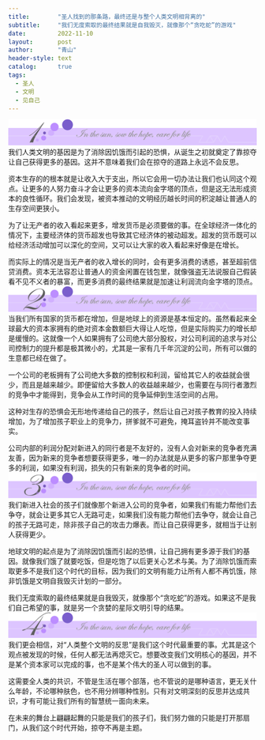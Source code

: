 ```yaml
---
title:        "圣人找到的那条路，最终还是与整个人类文明相背离的"
subtitle:     "我们无度索取的最终结果就是自我毁灭，就像那个“贪吃蛇”的游戏"
date:         2022-11-10
layout:       post
author:       "青山"
header-style: text
catalog:      true
tags:
  - 圣人
  - 文明
  - 见自己
---
```


![](/img/cut/01.jpg)
我们人类文明的基因是为了消除因饥饿而引起的恐惧，从诞生之初就奠定了靠掠夺让自己获得更多的基因。这并不意味着我们会在掠夺的道路上永远不会反思。

资本生存的的根本就是让收入大于支出，所以它会用一切办法让我们也认同这个观点。让更多的人努力奋斗才会让更多的资本流向金字塔的顶点，但是这无法形成资本的良性循环。我们会发现，被资本推动的文明经历越长时间的积淀越让普通人的生存空间更狭小。

为了让无产者的收入看起来更多，增发货币是必须要做的事。在全球经济一体化的情况下，主要经济体的货币超发也导致其它经济体的被动超发。超发的货币既可以给经济活动增加可以深化的空间，又可以让大家的收入看起来好像是在增长。

而实际上的情况是当无产者的收入增长的同时，会有更多消费的诱惑，甚至超前信贷消费。资本无法容忍让普通人的资金闲置在钱包里，就像强盗无法说服自己假装看不见不义者的暴富，而更多消费的最终结果就是加速让利润流向金字塔的顶点。
![](/img/cut/02.jpg)
当我们所有国家的货币都在增加，但是地球上的资源是基本恒定的。虽然看起来全球最大的资本家拥有的绝对资本金数额巨大得让人吃惊，但是实际购买力的增长却是缓慢的。这就像一个人如果拥有了公司绝大部分股权，对公司利润的追求与对公司控制力的提升都是极其微小的，尤其是一家有几千年沉淀的公司，所有可以做的生意都已经在做了。

一个公司的老板拥有了公司绝大多数的控制权和利润，留给其它人的收益就会很少，而且是越来越少。即便留给大多数人的收益越来越少，也需要在与同行者激烈的竞争中才能得到，竞争会从工作时间的竞争延伸到生活空间的占用。

这种对生存的恐惧会无形地传递给自己的孩子，然后让自己对孩子教育的投入持续增加，为了增加孩子职业上的竞争力，拼爹就不可避免，掩耳盗铃并不能改变事实。

公司内部的利润分配对新进入的同行者是不友好的，没有人会对新来的竞争者充满友善，因为新来的竞争者想要获得更多，唯一的办法就是从更多的客户那里争夺更多的利润，如果没有利润，损失的只有新来的竞争者的时间。
![](/img/cut/03.jpg)
我们新进入社会的孩子们就像那个新进入公司的竞争者，如果我们有能力帮他们去争夺，就会让更多其它人无路可走，如果我们没有能力帮他们去争夺，就会让自己的孩子无路可走，除非孩子自己的攻击力爆表。而让自己获得更多，就相当于让别人获得更少。

地球文明的起点是为了消除因饥饿而引起的恐惧，让自己拥有更多源于我们的基因。就像我们饿了就要吃饭，但是吃饱了以后更关心艺术与美。为了消除饥饿而索取更多不是我们这个时代的目标，因为我们的文明有能力让所有人都不再饥饿，除非饥饿是文明自我毁灭计划的一部分。

我们无度索取的最终结果就是自我毁灭，就像那个“贪吃蛇”的游戏。如果这不是我们自己希望的事，就是另一个贪婪的星际文明引导的结果。
![](/img/cut/04.jpg)
我们更会相信，对“人类整个文明的反思”是我们这个时代最重要的事。尤其是这个观点被发现的时候，任何人都无法再熄灭它。想要改变我们文明核心的基因，并不是某个资本家可以完成的事，也不是某个伟大的圣人可以做到的事。

这需要全人类的共识，不管是生活在哪个部落，也不管说的是哪种语言，更无关什么年龄，不论哪种肤色，也不用分辨哪种性别。只有对文明深刻的反思并达成共识，才有可能让我们所有的智慧统一面向未来。

在未来的舞台上翩翩起舞的只能是我们的孩子们，我们努力做的只能是打开那扇门，从我们这个时代开始，掠夺不再是主题。